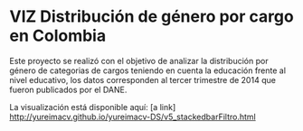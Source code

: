 # VIZ Distribución de género por cargo en Colombia

Este proyecto se realizó con el objetivo de analizar la distribución por género de categorias de cargos teniendo en cuenta la educación frente al nivel educativo, los datos corresponden al tercer trimestre de 2014 que fueron publicados por el DANE.

La visualización está disponible aquí: [a link] http://yureimacv.github.io/yureimacv-DS/v5_stackedbarFiltro.html
